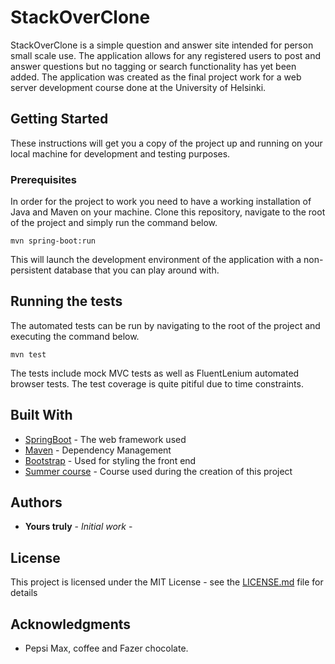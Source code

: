 # StackOverClone

StackOverClone is a simple question and answer site intended for person small scale use. 
The application allows for any registered users to post and answer questions but no tagging or search functionality has yet been added. 
The application was created as the final project work for a web server development course done at the University of Helsinki.

## Getting Started

These instructions will get you a copy of the project up and running on your local machine for development and testing purposes. 

### Prerequisites

In order for the project to work you need to have a working installation of Java and Maven on your machine. Clone this repository, navigate to the root of the project and simply run the command below. 

```
mvn spring-boot:run
```

This will launch the development environment of the application with a non-persistent database that you can play around with. 

## Running the tests

The automated tests can be run by navigating to the root of the project and executing the command below. 

```
mvn test
```

The tests include mock MVC tests as well as FluentLenium automated browser tests. The test coverage is quite pitiful due to time constraints. 

## Built With

* [SpringBoot](https://projects.spring.io/spring-boot/) - The web framework used
* [Maven](https://maven.apache.org/) - Dependency Management
* [Bootstrap](https://v4-alpha.getbootstrap.com/) - Used for styling the front end
* [Summer course](http://web-palvelinohjelmointi.github.io) - Course used during the creation of this project

## Authors

* **Yours truly** - *Initial work* -

## License

This project is licensed under the MIT License - see the [LICENSE.md](LICENSE.md) file for details

## Acknowledgments

* Pepsi Max, coffee and Fazer chocolate. 
